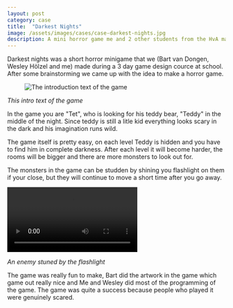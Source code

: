 ```yaml
---
layout: post
category: case
title:  "Darkest Nights"
image: /assets/images/cases/case-darkest-nights.jpg
description: A mini horror game me and 2 other students from the HvA made over a period of 3 days for a short game design course.
---
```


Darkest nights was a short horror minigame that we (Bart van Dongen, Wesley Hölzel and me) made during a 3 day game design cource at school. After some brainstorming we came up with the idea to make a horror game.

<figure>
    <img src="{{ site.baseurl | prepend: site.url }}/assets/images/darkestnights/txt.png" alt="The introduction text of the game">
</figure>

*This intro text of the game*

In the game you are "Tet", who is looking for his teddy bear, "Teddy" in the middle of the night. Since teddy is still a litle kid everything looks scary in the dark and his imagination runs wild. 

The game itself is pretty easy, on each level Teddy is hidden and you have to find him in complete darkness. After each level it will become harder, the rooms will be bigger and there are more monsters to look out for.

The monsters in the game can be studden by shining you flashlight on them if your close, but they will continue to move a short time after you go away. 

<video autoplay="true" loop="true">
    <source src="{{ site.baseurl | prepend: site.url }}/assets/images/darkestnights/nights.mp4" type="video/mp4">
</video>

*An enemy stuned by the flashlight*

The game was really fun to make, Bart did the artwork in the game which game out really nice and Me and Wesley did most of the programming of the game. The game was quite a success because people who played it were genuinely scared.
